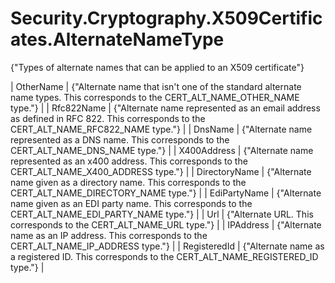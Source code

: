 # Security.Cryptography.X509Certificates.AlternateNameType

{"Types of alternate names that can be applied to an X509 certificate"} 

| OtherName | {"Alternate name that isn't one of the standard alternate name types. This corresponds to the CERT_ALT_NAME_OTHER_NAME type."}  |
| Rfc822Name | {"Alternate name represented as an email address as defined in RFC 822. This corresponds to the CERT_ALT_NAME_RFC822_NAME type."}  |
| DnsName | {"Alternate name represented as a DNS name. This corresponds to the CERT_ALT_NAME_DNS_NAME type."}  |
| X400Address | {"Alternate name represented as an x400 address. This corresponds to the CERT_ALT_NAME_X400_ADDRESS type."}  |
| DirectoryName | {"Alternate name given as a directory name. This corresponds to the CERT_ALT_NAME_DIRECTORY_NAME type."}  |
| EdiPartyName | {"Alternate name given as an EDI party name. This corresponds to the CERT_ALT_NAME_EDI_PARTY_NAME type."}  |
| Url | {"Alternate URL. This corresponds to the CERT_ALT_NAME_URL type."}  |
| IPAddress | {"Alternate name as an IP address. This corresponds to the CERT_ALT_NAME_IP_ADDRESS type."}  |
| RegisteredId | {"Alternate name as a registered ID. This corresponds to the CERT_ALT_NAME_REGISTERED_ID type."}  |
